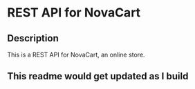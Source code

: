 # REST API for NovaCart

## Description

This is a REST API for NovaCart, an online store.

## This readme would get updated as I build
